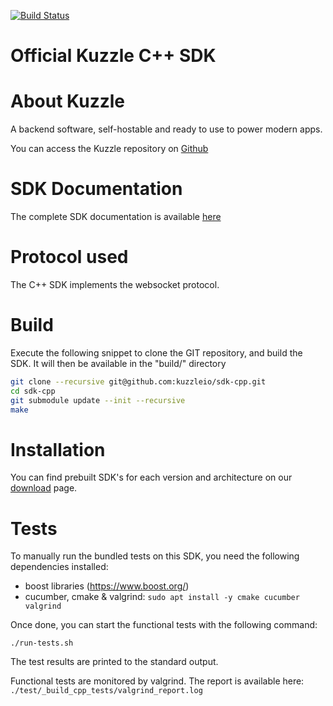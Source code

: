 [![Build Status](https://travis-ci.org/kuzzleio/sdk-cpp.svg?branch=master)](https://travis-ci.org/kuzzleio/sdk-cpp)

Official Kuzzle C++ SDK
======

# About Kuzzle

A backend software, self-hostable and ready to use to power modern apps.

You can access the Kuzzle repository on [Github](https://github.com/kuzzleio/kuzzle)

# SDK Documentation

The complete SDK documentation is available [here](https://docs-v2.kuzzle.io/sdk-reference/cpp/1/getting-started/)

# Protocol used

The C++ SDK implements the websocket protocol.

# Build

Execute the following snippet to clone the GIT repository, and build the SDK. It will then be available in the "build/" directory

```sh
git clone --recursive git@github.com:kuzzleio/sdk-cpp.git
cd sdk-cpp
git submodule update --init --recursive
make
```

# Installation

You can find prebuilt SDK's for each version and architecture on our [download](https://dl.kuzzle.io/sdk/cpp/) page.

# Tests

To manually run the bundled tests on this SDK, you need the following dependencies installed:

- boost libraries (https://www.boost.org/)
- cucumber, cmake & valgrind: `sudo apt install -y cmake cucumber valgrind`

Once done, you can start the functional tests with the following command:

```
./run-tests.sh
```

The test results are printed to the standard output.

Functional tests are monitored by valgrind. The report is available here: `./test/_build_cpp_tests/valgrind_report.log`
